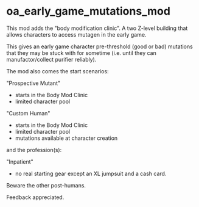 # oa_early_game_mutations_mod

This mod adds the "body modification clinic". A two Z-level building that allows characters to access mutagen in the early game.

This gives an early game character pre-threshold (good or bad) mutations that they may be stuck with for sometime (i.e. until they can manufactor/collect purifier reliably).

The mod also comes the start scenarios:

"Prospective Mutant"
- starts in the Body Mod Clinic
- limited character pool

"Custom Human"
- starts in the Body Mod Clinic
- limited character pool
- mutations available at character creation

and the profession(s): 

"Inpatient"
- no real starting gear except an XL jumpsuit and a cash card.


Beware the other post-humans.

Feedback appreciated.